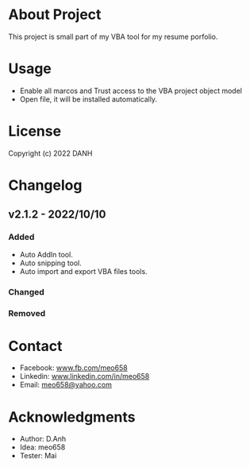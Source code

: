 # About Project

This project is small part of my VBA tool for my resume porfolio.

# Usage

- Enable all marcos and Trust access to the VBA project object model
- Open file, it will be installed automatically.

# License

Copyright (c) 2022 DANH

# Changelog

## v2.1.2 - 2022/10/10

### Added

- Auto AddIn tool.
- Auto snipping tool.
- Auto import and export VBA files tools.

### Changed

### Removed

# Contact

- Facebook: www.fb.com/meo658
- Linkedin: www.linkedin.com/in/meo658
- Email: meo658@yahoo.com

# Acknowledgments

- Author: D.Anh
- Idea: meo658
- Tester: Mai
